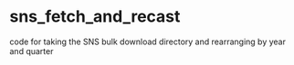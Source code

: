 sns_fetch_and_recast
====================

code for taking the SNS bulk download directory and rearranging by year and quarter
